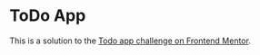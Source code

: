 # ToDo App

This is a solution to the [Todo app challenge on Frontend Mentor](https://www.frontendmentor.io/challenges/todo-app-Su1_KokOW).
